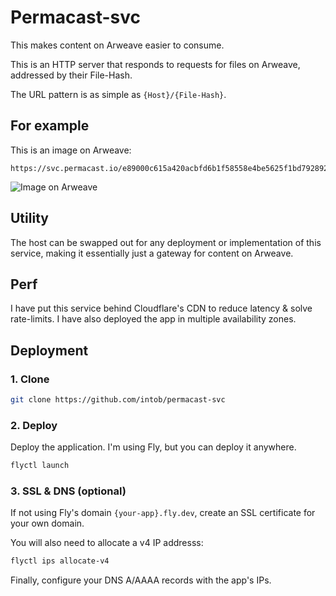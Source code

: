 # Permacast-svc
This makes content on Arweave easier to consume.

This is an HTTP server that responds to requests for files on Arweave, addressed by their File-Hash.

The URL pattern is as simple as `{Host}/{File-Hash}`.

## For example
This is an image on Arweave:
```
https://svc.permacast.io/e89000c615a420acbfd6b1f58558e4be5625f1bd792892821384756a5cc44ef3
```
![Image on Arweave](https://svc.permacast.io/e89000c615a420acbfd6b1f58558e4be5625f1bd792892821384756a5cc44ef3)

## Utility
The host can be swapped out for any deployment or implementation of this service, making it essentially just a gateway for content on Arweave.

## Perf
I have put this service behind Cloudflare's CDN to reduce latency & solve rate-limits. I have also deployed the app in multiple availability zones.

## Deployment
### 1. Clone
```bash
git clone https://github.com/intob/permacast-svc
```

### 2. Deploy
Deploy the application. I'm using Fly, but you can deploy it anywhere.
```bash
flyctl launch
```

### 3. SSL & DNS (optional)
If not using Fly's domain `{your-app}.fly.dev`, create an SSL certificate for your own domain.

You will also need to allocate a v4 IP addresss:
```bash
flyctl ips allocate-v4
```

Finally, configure your DNS A/AAAA records with the app's IPs.
